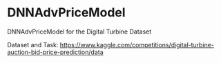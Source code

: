 # DNNAdvPriceModel
DNNAdvPriceModel for the Digital Turbine Dataset

Dataset and Task: https://www.kaggle.com/competitions/digital-turbine-auction-bid-price-prediction/data
